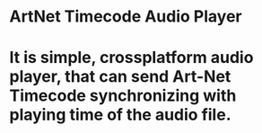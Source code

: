 # ArtNet Timecode Audio Player
# It is simple, crossplatform audio player, that can send Art-Net Timecode synchronizing with playing time of the audio file.

